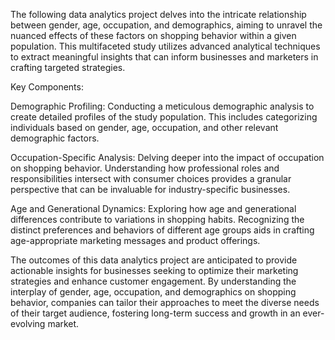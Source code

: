 The following data analytics project delves into the intricate relationship between gender, age, occupation, and demographics, aiming to unravel the nuanced effects of these factors on shopping behavior within a given population. This multifaceted study utilizes advanced analytical techniques to extract meaningful insights that can inform businesses and marketers in crafting targeted strategies.

Key Components:

Demographic Profiling:
Conducting a meticulous demographic analysis to create detailed profiles of the study population. This includes categorizing individuals based on gender, age, occupation, and other relevant demographic factors.

Occupation-Specific Analysis:
Delving deeper into the impact of occupation on shopping behavior. Understanding how professional roles and responsibilities intersect with consumer choices provides a granular perspective that can be invaluable for industry-specific businesses.

Age and Generational Dynamics:
Exploring how age and generational differences contribute to variations in shopping habits. Recognizing the distinct preferences and behaviors of different age groups aids in crafting age-appropriate marketing messages and product offerings.

The outcomes of this data analytics project are anticipated to provide actionable insights for businesses seeking to optimize their marketing strategies and enhance customer engagement. By understanding the interplay of gender, age, occupation, and demographics on shopping behavior, companies can tailor their approaches to meet the diverse needs of their target audience, fostering long-term success and growth in an ever-evolving market.
